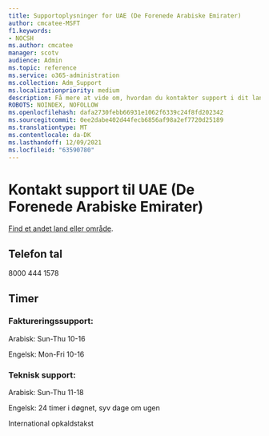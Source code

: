 ```yaml
---
title: Supportoplysninger for UAE (De Forenede Arabiske Emirater)
author: cmcatee-MSFT
f1.keywords:
- NOCSH
ms.author: cmcatee
manager: scotv
audience: Admin
ms.topic: reference
ms.service: o365-administration
ms.collection: Adm_Support
ms.localizationpriority: medium
description: Få mere at vide om, hvordan du kontakter support i dit land eller område.
ROBOTS: NOINDEX, NOFOLLOW
ms.openlocfilehash: dafa2730febb66931e1062f6339c24f8fd202342
ms.sourcegitcommit: 0ee2dabe402d44fecb6856af98a2ef7720d25189
ms.translationtype: MT
ms.contentlocale: da-DK
ms.lasthandoff: 12/09/2021
ms.locfileid: "63590780"
---
```

# <a name="contact-support-for-uae-united-arab-emirates"></a>Kontakt support til UAE (De Forenede Arabiske Emirater)

[Find et andet land eller område](../get-help-support.md).

## <a name="phone-number"></a>Telefon tal
8000 444 1578

## <a name="hours"></a>Timer
### <a name="billing-support"></a>Faktureringssupport:

Arabisk: Sun-Thu 10-16

Engelsk: Mon-Fri 10-16

### <a name="technical-support"></a>Teknisk support:

Arabisk: Sun-Thu 11-18

Engelsk: 24 timer i døgnet, syv dage om ugen

International opkaldstakst
